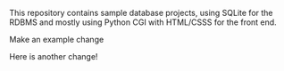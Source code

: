 This repository contains sample database projects, using SQLite for the RDBMS and mostly using Python CGI with HTML/CSSS for the front end.

Make an example change

Here is another change!